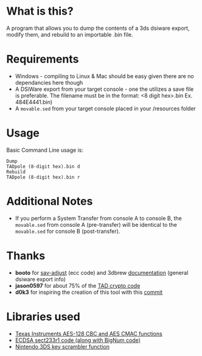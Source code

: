 # What is this?
A program that allows you to dump the contents of a 3ds dsiware export, modify them, and rebuild to an importable .bin file.
# Requirements
* Windows - compiling to Linux & Mac should be easy given there are no dependancies here though
* A DSiWare export from your target console - one the utilizes a save file is preferable. The filename must be in the format: <8 digit hex>.bin Ex. 484E4441.bin)
* A `movable.sed` from your target console placed in your /resources folder

# Usage  
Basic Command Line usage is:
```
Dump
TADpole (8-digit hex).bin d
Rebuild
TADpole (8-digit hex).bin r
```

# Additional Notes
* If you perform a System Transfer from console A to console B, the `movable.sed` from console A (pre-transfer) will be identical to the `movable.sed` for console B (post-transfer).

# Thanks
* **booto** for [sav-adjust](https://github.com/booto/dsi/tree/master/save_adjust) (ecc code) and 3dbrew [documentation](https://www.3dbrew.org/wiki/DSiWare_Exports) (general dsiware export info)
* **jason0597** for about 75% of the [TAD crypto code](https://github.com/jason0597/TADPole-3DS/)
* **d0k3** for inspiring the creation of this tool with this [commit](https://github.com/d0k3/GodMode9/commit/ec861a7bf7c162c605aea353c0b9cebe7fa80e71)

# Libraries used
 * [Texas Instruments AES-128 CBC and AES CMAC functions](https://github.com/flexibity-team/AES-CMAC-RFC)
 * [ECDSA sect233r1 code (along with BigNum code)](http://git.infradead.org/?p=users/segher/wii.git)
 * [Nintendo 3DS key scrambler function](https://github.com/luigoalma/3ds_keyscrambler/blob/master/src/UnScrambler.c#L50)